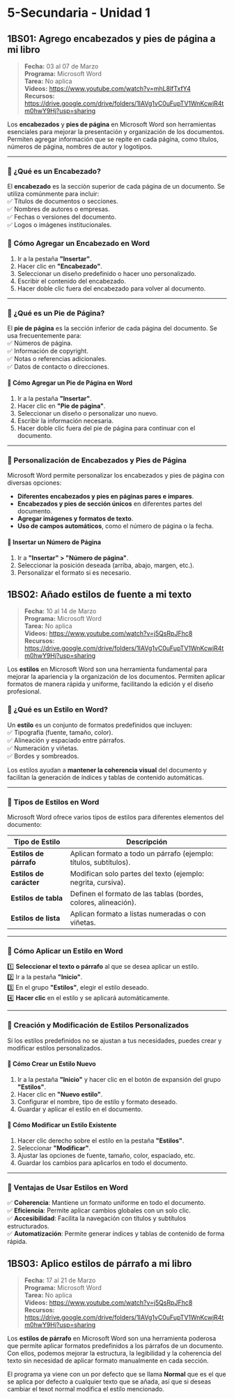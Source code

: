 # 5-Secundaria - Unidad 1

## 1BS01: Agrego encabezados y pies de página a mi libro

> <i class="bi bi-calendar"></i> **Fecha:** 03 al 07 de Marzo<br><i class="bi bi-laptop"></i> **Programa:** Microsoft Word <br><i class="bi bi-clipboard-check"></i> **Tarea:** No aplica <br><i class="bi bi-youtube txt-red"></i> **Videos:** https://www.youtube.com/watch?v=mhL8lfTxfY4<br> <i class="bi bi-backpack"></i> **Recursos:** https://drive.google.com/drive/folders/1IAVg1vC0uFupTV1WnKcwjR4tm0hwY9Hj?usp=sharing

Los **encabezados** y **pies de página** en Microsoft Word son herramientas esenciales para mejorar la presentación y organización de los documentos. Permiten agregar información que se repite en cada página, como títulos, números de página, nombres de autor y logotipos.  

---

### 🔹 ¿Qué es un Encabezado?  

El **encabezado** es la sección superior de cada página de un documento. Se utiliza comúnmente para incluir:  
✅ Títulos de documentos o secciones.  
✅ Nombres de autores o empresas.  
✅ Fechas o versiones del documento.  
✅ Logos o imágenes institucionales.  

### 📌 Cómo Agregar un Encabezado en Word  
1. Ir a la pestaña **"Insertar"**.  
2. Hacer clic en **"Encabezado"**.  
3. Seleccionar un diseño predefinido o hacer uno personalizado.  
4. Escribir el contenido del encabezado.  
5. Hacer doble clic fuera del encabezado para volver al documento.  

---

### 🔹 ¿Qué es un Pie de Página?  

El **pie de página** es la sección inferior de cada página del documento. Se usa frecuentemente para:  
✅ Números de página.  
✅ Información de copyright.  
✅ Notas o referencias adicionales.  
✅ Datos de contacto o direcciones.  

#### 📌 Cómo Agregar un Pie de Página en Word  
1. Ir a la pestaña **"Insertar"**.  
2. Hacer clic en **"Pie de página"**.  
3. Seleccionar un diseño o personalizar uno nuevo.  
4. Escribir la información necesaria.  
5. Hacer doble clic fuera del pie de página para continuar con el documento.  

---

### 🔹 Personalización de Encabezados y Pies de Página  

Microsoft Word permite personalizar los encabezados y pies de página con diversas opciones:  

- **Diferentes encabezados y pies en páginas pares e impares**.  
- **Encabezados y pies de sección únicos** en diferentes partes del documento.  
- **Agregar imágenes y formatos de texto**.  
- **Uso de campos automáticos**, como el número de página o la fecha.  

#### 📌 Insertar un Número de Página  
1. Ir a **"Insertar" > "Número de página"**.  
2. Seleccionar la posición deseada (arriba, abajo, margen, etc.).  
3. Personalizar el formato si es necesario.  

## 1BS02: Añado estilos de fuente a mi texto

> <i class="bi bi-calendar"></i> **Fecha:** 10 al 14 de Marzo<br><i class="bi bi-laptop"></i> **Programa:** Microsoft Word <br><i class="bi bi-clipboard-check"></i> **Tarea:** No aplica <br><i class="bi bi-youtube txt-red"></i> **Videos:** https://www.youtube.com/watch?v=j5QsRpJFhc8<br> <i class="bi bi-backpack"></i> **Recursos:** https://drive.google.com/drive/folders/1IAVg1vC0uFupTV1WnKcwjR4tm0hwY9Hj?usp=sharing

Los **estilos** en Microsoft Word son una herramienta fundamental para mejorar la apariencia y la organización de los documentos. Permiten aplicar formatos de manera rápida y uniforme, facilitando la edición y el diseño profesional.  

### 🔹 ¿Qué es un Estilo en Word?  

Un **estilo** es un conjunto de formatos predefinidos que incluyen:  
✅ Tipografía (fuente, tamaño, color).  
✅ Alineación y espaciado entre párrafos.  
✅ Numeración y viñetas.  
✅ Bordes y sombreados.  

Los estilos ayudan a **mantener la coherencia visual** del documento y facilitan la generación de índices y tablas de contenido automáticas.  

---

### 🔹 Tipos de Estilos en Word  

Microsoft Word ofrece varios tipos de estilos para diferentes elementos del documento:  

| **Tipo de Estilo** | **Descripción** |
|-----------------|----------------|
| **Estilos de párrafo** | Aplican formato a todo un párrafo (ejemplo: títulos, subtítulos). |
| **Estilos de carácter** | Modifican solo partes del texto (ejemplo: negrita, cursiva). |
| **Estilos de tabla** | Definen el formato de las tablas (bordes, colores, alineación). |
| **Estilos de lista** | Aplican formato a listas numeradas o con viñetas. |

---

### 🔹 Cómo Aplicar un Estilo en Word  

1️⃣ **Seleccionar el texto o párrafo** al que se desea aplicar un estilo.  
2️⃣ Ir a la pestaña **"Inicio"**.  
3️⃣ En el grupo **"Estilos"**, elegir el estilo deseado.  
4️⃣ **Hacer clic** en el estilo y se aplicará automáticamente.  

---

### 🔹 Creación y Modificación de Estilos Personalizados  

Si los estilos predefinidos no se ajustan a tus necesidades, puedes crear y modificar estilos personalizados.  

#### 📌 Cómo Crear un Estilo Nuevo  
1. Ir a la pestaña **"Inicio"** y hacer clic en el botón de expansión del grupo **"Estilos"**.  
2. Hacer clic en **"Nuevo estilo"**.  
3. Configurar el nombre, tipo de estilo y formato deseado.  
4. Guardar y aplicar el estilo en el documento.  

#### 📌 Cómo Modificar un Estilo Existente  
1. Hacer clic derecho sobre el estilo en la pestaña **"Estilos"**.  
2. Seleccionar **"Modificar"**.  
3. Ajustar las opciones de fuente, tamaño, color, espaciado, etc.  
4. Guardar los cambios para aplicarlos en todo el documento.  

---

### 🔹 Ventajas de Usar Estilos en Word  

✅ **Coherencia**: Mantiene un formato uniforme en todo el documento.  
✅ **Eficiencia**: Permite aplicar cambios globales con un solo clic.  
✅ **Accesibilidad**: Facilita la navegación con títulos y subtítulos estructurados.  
✅ **Automatización**: Permite generar índices y tablas de contenido de forma rápida.

<div class="currentTheme">

## 1BS03: Aplico estilos de párrafo a mi libro

> <i class="bi bi-calendar"></i> **Fecha:** 17 al 21 de Marzo<br><i class="bi bi-laptop"></i> **Programa:** Microsoft Word <br><i class="bi bi-clipboard-check"></i> **Tarea:** No aplica <br><i class="bi bi-youtube txt-red"></i> **Videos:** https://www.youtube.com/watch?v=j5QsRpJFhc8<br> <i class="bi bi-backpack"></i> **Recursos:** https://drive.google.com/drive/folders/1IAVg1vC0uFupTV1WnKcwjR4tm0hwY9Hj?usp=sharing

Los **estilos de párrafo** en Microsoft Word son una herramienta poderosa que permite aplicar formatos predefinidos a los párrafos de un documento. Con ellos, podemos mejorar la estructura, la legibilidad y la coherencia del texto sin necesidad de aplicar formato manualmente en cada sección.

El programa ya viene con un por defecto que se llama **Normal** que es el que se aplica por defecto a cualquier texto que se añada, así que si deseas cambiar el texot normal modifica el estilo mencionado.


</div>